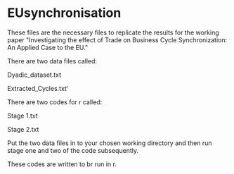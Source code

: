 # EUsynchronisation

These files are the necessary files to replicate the results for the working paper "Investigating the effect of Trade on Business Cycle Synchronization: An Applied Case to the EU."

There are two data files called: 

Dyadic_dataset.txt

Extracted_Cycles.txt'

There are two codes for r called:

Stage 1.txt

Stage 2.txt

Put the two data files in to your chosen working directory and then run stage one and two of the code subsequently.

These codes are written to br run in r.

